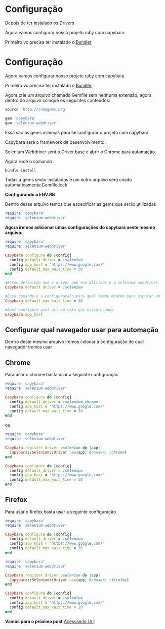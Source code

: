 # Configuração

Depois de ter instalado os [Drivers](https://github.com/brunobatista25/best_archer/blob/master/tests/Capybara/02-instalando_drivers.md)

Agora vamos configurar nosso projeto ruby com capybara

Primeiro vc precisa ter instalado o [Bundler](https://github.com/brunobatista25/best_archer/blob/master/tests/Bundler/01-introducao_bundler.md)

# Configuração

Agora vamos configurar nosso projeto ruby com capybara

Primeiro vc precisa ter instalado o [Bundler](https://github.com/brunobatista25/best_archer/blob/master/tests/Bundler/01-introducao_bundler.md)


Agora crie um arquivo  chamado Gemfile sem nenhuma extensão, agora dentro do arquivo coloque os seguintes conteúdos:

```ruby
source 'http://rubygems.org'

gem 'capybara'
gem 'selenium-webdriver'
```

Essa são as gems minímas para se configurar o projeto com capybara

Capybara será o framework de desenvolvimento.

Selenium Webdriver será o Driver base e abrir o Chrome para automação.

Agora rode o comando

```ruby
bundle install
```

Todas a gems serão instaladas e um outro arquivo sera criado automaticamente Gemfile.lock

 **Configurando o ENV.RB**

Dentro desse arquivo temos que especificar as gems que serão utilizadas

```ruby
require 'capybara'
require 'selenium-webdriver'
```

 **Agora iremos adicionar umas configurações do capybara neste mesmo arquivo:**

```ruby
require 'capybara'
require 'selenium-webdriver'

Capybara.configure do |config|
  config.default_driver = :selenium
  config.app_host = "https://www.google.com/"
  config.default_max_wait_time = 30
end
```

```ruby
#Estou definindo que o driver que vou utilizar e o selenium webdriver.
Capybara.default_driver = :selenium 
```

```ruby
#Esse comando e a configuraçaão para qual tempo minímo para esperar um elemento na tela
Capybara.default_max_wait_time = 30 
```

```ruby
#Aqui configuro qual url so site que estou usando
Capybara.app_host
```

## Configurar qual navegador  usar para automação

Dentro deste mesmo arquivo iremos colocar a configuração de qual navegador iremos usar

## Chrome


Para usar o chrome basta usar a seguinte configuração

```ruby
require 'capybara'
require 'selenium-webdriver'

Capybara.configure do |config|
  config.default_driver = :selenium_chrome
  config.app_host = "https://www.google.com/"
  config.default_max_wait_time = 30
end
```

ou

```ruby
require 'capybara'
require 'selenium-webdriver'

Capybara.register_driver :selenium do |app|
  Capybara::Selenium::Driver.new(app, browser: :chrome)
end

Capybara.configure do |config|
  config.default_driver = :selenium
  config.app_host = "https://www.google.com/"
  config.default_max_wait_time = 30
end

```

## Firefox

Para usar o firefox basta usar a seguinte configuração

```ruby
require 'capybara'
require 'selenium-webdriver'

Capybara.configure do |config|
  config.default_driver = :selenium
  config.app_host = "https://www.google.com/"
  config.default_max_wait_time = 30
end
```

```ruby
require 'capybara'
require 'selenium-webdriver'

Capybara.register_driver :selenium do |app|
  Capybara::Selenium::Driver.new(app, browser: :firefox)
end

Capybara.configure do |config|
  config.default_driver = :selenium
  config.app_host = "https://www.google.com/"
  config.default_max_wait_time = 30
end
```

**Vamos para o próximo post** [Acessando Url](https://github.com/brunobatista25/best_archer/blob/master/tests/Capybara/04-acessando_url.md);
